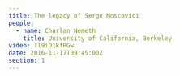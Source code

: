```yaml
---
title: The legacy of Serge Moscovici
people:
  - name: Charlan Nemeth
    title: University of California, Berkeley
video: Tl9iD1kfRGw
date: 2016-11-17T09:45:00Z
section: 1
---
```

